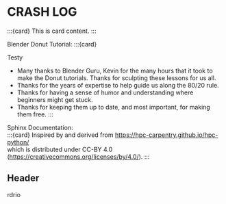 # CRASH LOG


:::{card}
This is card content.
:::


Blender Donut Tutorial:
:::{card} 

Testy

- Many thanks to Blender Guru, Kevin for the many hours that it took to make the Donut tutorials. Thanks for sculpting these lessons for us all.  
- Thanks for the years of expertise to help guide us along the 80/20 rule. 
- Thanks for having a sense of humor and understanding where beginners might get stuck.
- Thanks for keeping them up to date, and most important, for making them free.
:::

<p></p>
<p></p>

Sphinx Documentation:  
:::{card} 
Inspired by and derived from https://hpc-carpentry.github.io/hpc-python/  
which is distributed under CC-BY 4.0 (https://creativecommons.org/licenses/by/4.0/).
:::

## Header
rdrio